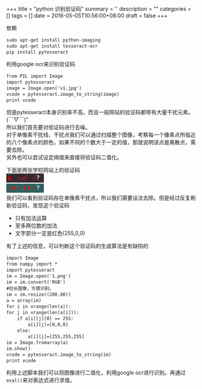 
+++
title = "python 识别验证码"
summary = ''
description = ""
categories = []
tags = []
date = 2016-05-05T10:56:00+08:00
draft = false
+++

依赖  

    sudo apt-get install python-imaging
    sudo apt-get install tesseract-ocr
    pip install pytesseract

利用google ocr来识别验证码  

    from PIL import Image
    import pytesseract
    image = Image.open('v1.jpg')
    vcode = pytesseract.image_to_string(image)
    print vcode

但是pytesseract本身识别率不高，而且一般网站的验证码都带有大量干扰元素。(￣▽￣)"  
所以我们首先要对验证码进行去噪。  
对于单像素干扰线、干扰点我们可以通过扫描整个图像，考察每一个像素点所临近的八个像素点的颜色，如果不同的个数大于一定的值，那就说明该点是离散点，需要去除。  
另外也可以尝试设定阈值来直接将验证码二值化。  

下面是两张学校网站上的验证码  
![](../../images/2016/05/1.png)  
![](../../images/2016/05/3.png)  
我们可以看到验证码存在单像素干扰点，所以我们需要设法去除。但是经过反复刷新验证码，发现这个验证码  

*  只有加法运算  
*  至多两位数的加法  
*  文字部分一定是红色(255,0,0)  

有了上述的信息，可以判断这个验证码的生成算法是有缺陷的  
 
    import Image  
    from numpy import *  
    import pytesseract  
    im = Image.open('1.png')  
    im = im.convert('RGB')  
    #拉长图像，方便识别。
    im = im.resize((200,80))  
    a = array(im)  
    for i in xrange(len(a)):  
	for j in xrange(len(a[i])):  
		if a[i][j][0] == 255:  
			a[i][j]=[0,0,0]  
		else:  
			a[i][j]=[255,255,255]  
    im = Image.fromarray(a)  
    im.show()  
    vcode = pytesseract.image_to_string(im)  
    print vcode  

利用上述脚本我们可以将图像进行二值化，利用google ocr进行识别。再通过`eval()`来对表达式进行求值。  
    